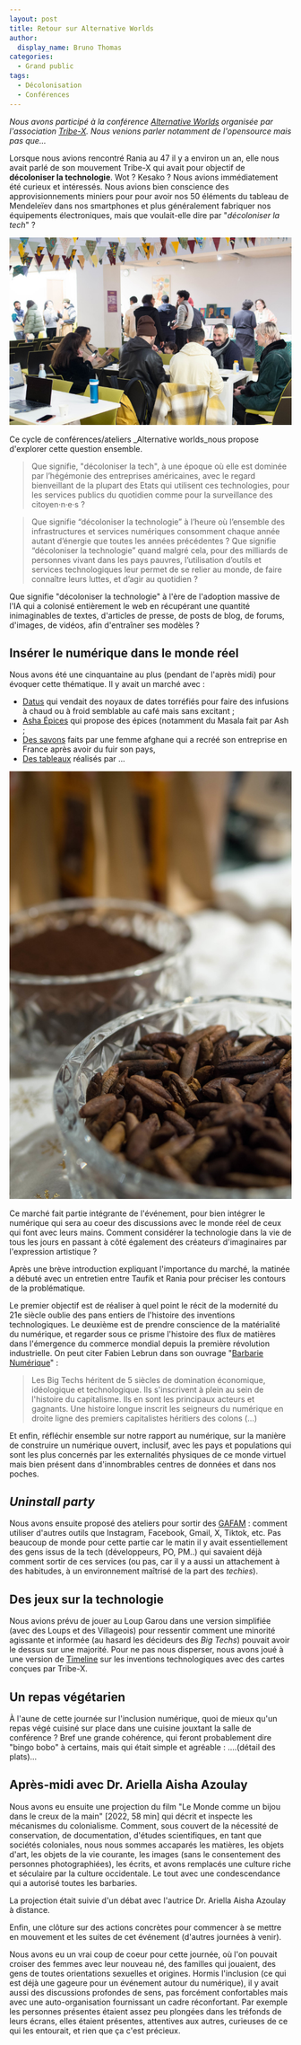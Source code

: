```yaml
---
layout: post
title: Retour sur Alternative Worlds
author:
  display_name: Bruno Thomas
categories:
  - Grand public
tags:
  - Décolonisation
  - Conférences
---
```


_Nous avons participé à la conférence [Alternative Worlds](https://www.helloasso.com/associations/tribe-x/evenements/alternative-worlds-premiere-edition-tech-ecologie-et-nous) organisée par l'association [Tribe-X](https://tribe-x.org). Nous venions parler notamment de l'opensource mais pas que..._

Lorsque nous avions rencontré Rania au 47 il y a environ un an, elle nous avait parlé de son mouvement Tribe-X qui avait pour objectif de **décoloniser la technologie**. Wot ? Kesako ? Nous avions immédiatement été curieux et intéressés. Nous avions bien conscience des approvisionnements miniers pour pour avoir nos 50 éléments du tableau de Mendeleïev dans nos smartphones et plus généralement fabriquer nos équipements électroniques, mais que voulait-elle dire par "_décoloniser la tech_" ?

![Alternative Worlds](/images/alternative-worlds1/alternatives-worlds-1-1.jpg  "Alternative Worlds")

Ce cycle de conférences/ateliers _Alternative worlds_nous propose d'explorer cette question ensemble. 

> Que signifie, "décoloniser la tech", à une époque où elle est dominée par l’hégémonie des entreprises américaines, avec le regard bienveillant de la plupart des Etats qui utilisent ces technologies, pour les services publics du quotidien comme pour la surveillance des citoyen·n·e·s ? 

> Que signifie “décoloniser la technologie” à l’heure où l’ensemble des infrastructures et services numériques consomment chaque année autant d’énergie que toutes les années précédentes ? Que signifie “décoloniser la technologie” quand malgré cela, pour des milliards de personnes vivant dans les pays pauvres, l’utilisation d’outils et services technologiques leur permet de se relier au monde, de faire connaître leurs luttes, et d’agir au quotidien ? 

Que signifie "décoloniser la technologie" à l'ère de l'adoption massive de l'IA qui a colonisé entièrement le web en récupérant une quantité inimaginables de textes, d'articles de presse, de posts de blog, de forums, d'images, de vidéos, afin d'entraîner ses modèles ?

## Insérer le numérique dans le monde réel

Nous avons été une cinquantaine au plus (pendant de l'après midi) pour évoquer cette thématique. Il y avait un marché avec : 

* [Datus](https://datus.sumupstore.com/) qui vendait des noyaux de dates torréfiés pour faire des infusions à chaud ou à froid semblable au café mais sans excitant ;
* [Asha Épices](https://asha-epice.eu/) qui propose des épices (notamment du Masala fait par Ash ;
* [Des savons]() faits par une femme afghane qui a recréé son entreprise en France après avoir du fuir son pays,
* [Des tableaux]() réalisés par ...

![Alternative Worlds](/images/alternative-worlds1/alternatives-worlds-1-4.jpg  "Alternative Worlds")

Ce marché fait partie intégrante de l'événement, pour bien intégrer le numérique qui sera au coeur des discussions avec le monde réel de ceux qui font avec leurs mains. Comment considérer la technologie dans la vie de tous les jours en passant à côté également des créateurs d'imaginaires par l'expression artistique ?

Après une brève introduction expliquant l'importance du marché, la matinée a débuté avec un entretien entre Taufik et Rania pour préciser les contours de la problématique.

Le premier objectif est de réaliser à quel point le récit de la modernité du 21e siècle oublie des pans entiers de l'histoire des inventions technologiques. Le deuxième est de prendre conscience de la matérialité du numérique, et regarder sous ce prisme l'histoire des flux de matières dans l'émergence du commerce mondial depuis la première révolution industrielle. On peut citer Fabien Lebrun dans son ouvrage "[Barbarie Numérique](https://www.babelio.com/livres/Lebrun-Barbarie-numerique-Le-Congo-sacrifie-pour-un-mond/1665848)" :

> Les Big Techs héritent de 5 siècles de domination économique, idéologique et technologique. Ils s'inscrivent à plein au sein de l'histoire du capitalisme. Ils en sont les principaux acteurs et gagnants. Une histoire longue inscrit les seigneurs du numérique en droite ligne des premiers capitalistes héritiers des colons (...)

Et enfin, réfléchir ensemble sur notre rapport au numérique, sur la manière de construire un numérique ouvert, inclusif, avec les pays et populations qui sont les plus concernés par les externalités physiques de ce monde virtuel mais bien présent dans d'innombrables centres de données et dans nos poches.

## _Uninstall party_

Nous avons ensuite proposé des ateliers pour sortir des [GAFAM](https://fr.wikipedia.org/wiki/GAFAM) : comment utiliser d'autres outils que Instagram, Facebook, Gmail, X, Tiktok, etc. Pas beaucoup de monde pour cette partie car le matin il y avait essentiellement des gens issus de la tech (développeurs, PO, PM..) qui savaient déjà comment sortir de ces services (ou pas, car il y a aussi un attachement à des habitudes, à un environnement maîtrisé de la part des _techies_).

## Des jeux sur la technologie

Nous avions prévu de jouer au Loup Garou dans une version simplifiée (avec des Loups et des Villageois) pour ressentir comment une minorité agissante et informée (au hasard les décideurs des _Big Techs_) pouvait avoir le dessus sur une majorité. Pour ne pas nous disperser, nous avons joué à une version  de [Timeline](https://www.espritjeu.com/timeline.html) sur les inventions technologiques avec des cartes conçues par Tribe-X. 

## Un repas végétarien

À l'aune de cette journée sur l'inclusion numérique, quoi de mieux qu'un repas végé cuisiné sur place dans une cuisine jouxtant la salle de conférence ? Bref une grande cohérence, qui feront probablement dire "bingo bobo" à certains, mais qui était simple et agréable : ....(détail des plats)...

## Après-midi avec Dr. Ariella Aisha Azoulay

Nous avons eu ensuite une projection du film "Le Monde comme un bijou dans le creux de la main"  \[2022, 58 min\] qui décrit et inspecte les mécanismes du colonialisme. Comment, sous couvert de la nécessité de conservation, de documentation, d'études scientifiques,  en tant que sociétés coloniales, nous nous  sommes accaparés les matières, les objets d'art, les objets de la vie courante, les images  (sans le consentement des personnes photographiées),  les écrits, et avons remplacés une culture riche et séculaire par la culture occidentale. Le tout avec une condescendance qui a autorisé toutes les barbaries. 

La projection  était suivie d'un débat avec l'autrice Dr. Ariella Aisha Azoulay à distance.

Enfin, une clôture sur des actions concrètes pour commencer à se mettre en mouvement et les suites de cet événement (d'autres journées à venir).

Nous avons eu un vrai coup de coeur pour cette journée, où l'on pouvait croiser des femmes avec leur nouveau né, des familles qui jouaient, des gens de toutes orientations sexuelles et origines. Hormis l'inclusion (ce qui est déjà une gageure pour un événement autour du numérique), il y avait aussi des discussions profondes de sens, pas forcément confortables mais avec une auto-organisation fournissant un cadre réconfortant. Par exemple les personnes présentes étaient assez peu plongées dans les tréfonds de leurs écrans, elles étaient présentes, attentives aux autres, curieuses de ce qui les entourait, et rien que ça c'est précieux.
